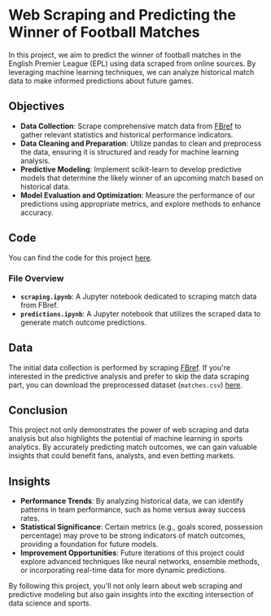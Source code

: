 # Web Scraping and Predicting the Winner of Football Matches

In this project, we aim to predict the winner of football matches in the English Premier League (EPL) using data scraped from online sources. By leveraging machine learning techniques, we can analyze historical match data to make informed predictions about future games.

## Objectives

- **Data Collection**: Scrape comprehensive match data from [FBref](https://fbref.com/en/) to gather relevant statistics and historical performance indicators.
- **Data Cleaning and Preparation**: Utilize pandas to clean and preprocess the data, ensuring it is structured and ready for machine learning analysis.
- **Predictive Modeling**: Implement scikit-learn to develop predictive models that determine the likely winner of an upcoming match based on historical data.
- **Model Evaluation and Optimization**: Measure the performance of our predictions using appropriate metrics, and explore methods to enhance accuracy.

## Code

You can find the code for this project [here](https://github.com/Siddharth8699/web-Scraping-and-Prediction-Project).

### File Overview

- **`scraping.ipynb`**: A Jupyter notebook dedicated to scraping match data from FBref.
- **`predictions.ipynb`**: A Jupyter notebook that utilizes the scraped data to generate match outcome predictions.

## Data

The initial data collection is performed by scraping [FBref](https://fbref.com/en/). If you're interested in the predictive analysis and prefer to skip the data scraping part, you can download the preprocessed dataset (`matches.csv`) [here](https://github.com/Siddharth8699/web-Scraping-and-Prediction-Project/blob/main/matches.csv).

## Conclusion

This project not only demonstrates the power of web scraping and data analysis but also highlights the potential of machine learning in sports analytics. By accurately predicting match outcomes, we can gain valuable insights that could benefit fans, analysts, and even betting markets.

## Insights

- **Performance Trends**: By analyzing historical data, we can identify patterns in team performance, such as home versus away success rates.
- **Statistical Significance**: Certain metrics (e.g., goals scored, possession percentage) may prove to be strong indicators of match outcomes, providing a foundation for future models.
- **Improvement Opportunities**: Future iterations of this project could explore advanced techniques like neural networks, ensemble methods, or incorporating real-time data for more dynamic predictions.

By following this project, you'll not only learn about web scraping and predictive modeling but also gain insights into the exciting intersection of data science and sports.
